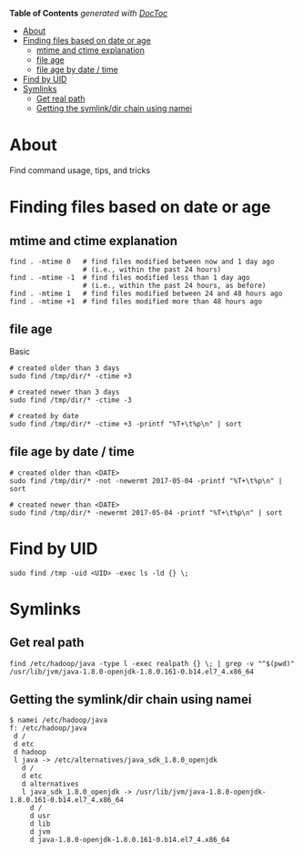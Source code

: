 <!-- START doctoc generated TOC please keep comment here to allow auto update -->
<!-- DON'T EDIT THIS SECTION, INSTEAD RE-RUN doctoc TO UPDATE -->
**Table of Contents**  *generated with [DocToc](https://github.com/thlorenz/doctoc)*

- [About](#about)
- [Finding files based on date or age](#finding-files-based-on-date-or-age)
  - [mtime and ctime explanation](#mtime-and-ctime-explanation)
  - [file age](#file-age)
  - [file age by date / time](#file-age-by-date--time)
- [Find by UID](#find-by-uid)
- [Symlinks](#symlinks)
  - [Get real path](#get-real-path)
  - [Getting the symlink/dir chain using namei](#getting-the-symlinkdir-chain-using-namei)

<!-- END doctoc generated TOC please keep comment here to allow auto update -->

# About

Find command usage, tips, and tricks

# Finding files based on date or age

## mtime and ctime explanation
```
find . -mtime 0   # find files modified between now and 1 day ago
                  # (i.e., within the past 24 hours)
find . -mtime -1  # find files modified less than 1 day ago
                  # (i.e., within the past 24 hours, as before)
find . -mtime 1   # find files modified between 24 and 48 hours ago
find . -mtime +1  # find files modified more than 48 hours ago
```

## file age

Basic
```
# created older than 3 days
sudo find /tmp/dir/* -ctime +3

# created newer than 3 days
sudo find /tmp/dir/* -ctime -3

# created by date
sudo find /tmp/dir/* -ctime +3 -printf "%T+\t%p\n" | sort
```

## file age by date / time
```
# created older than <DATE>
sudo find /tmp/dir/* -not -newermt 2017-05-04 -printf "%T+\t%p\n" | sort

# created newer than <DATE>
sudo find /tmp/dir/* -newermt 2017-05-04 -printf "%T+\t%p\n" | sort
```

# Find by UID

```
sudo find /tmp -uid <UID> -exec ls -ld {} \;
```

# Symlinks

## Get real path

```
find /etc/hadoop/java -type l -exec realpath {} \; | grep -v "^$(pwd)"
/usr/lib/jvm/java-1.8.0-openjdk-1.8.0.161-0.b14.el7_4.x86_64
```

## Getting the symlink/dir chain using namei

```
$ namei /etc/hadoop/java
f: /etc/hadoop/java
 d /
 d etc
 d hadoop
 l java -> /etc/alternatives/java_sdk_1.8.0_openjdk
   d /
   d etc
   d alternatives
   l java_sdk_1.8.0_openjdk -> /usr/lib/jvm/java-1.8.0-openjdk-1.8.0.161-0.b14.el7_4.x86_64
     d /
     d usr
     d lib
     d jvm
     d java-1.8.0-openjdk-1.8.0.161-0.b14.el7_4.x86_64
```
